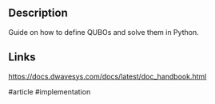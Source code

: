## Description
Guide on how to define QUBOs and solve them in Python.

## Links
https://docs.dwavesys.com/docs/latest/doc_handbook.html

#article #implementation